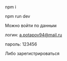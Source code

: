 npm i 

npm run dev

Можно войти по данным

логин: a.potapov94@mail.ru

пароль: 123456

Либо зарегистрироваться
